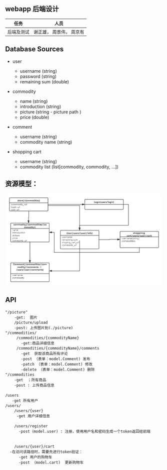 ## webapp 后端设计
|  任务   | 人员  |
|  ----  | ----  |
| 后端及测试  | 谢正雄， 周景伟， 周京有 |

## Database Sources

- user
    - username (string)
    - password (string)
    - remaining sum (double)

- commodity
    - name (string)
    - introduction (string)
    - picture (string - picture path )
    - price (double)

- comment
    - username (string)
    - commodity name (string)

- shopping cart
    - username (string)
    - commodity list (list[commodity, commodity, ...])


## 资源模型：

![](assets_model.png)


## API
	"/picture"
        -get:  图片
        /picture/upload
        -post: 上传图片到(./picture)
	"/commodities/
         /commodities/{commodityName}
           -get:商品详细信息
         /commodities/{commodityName}/comments
           -get  获取该商品所有评论
           -post （表单：model.Comment) 发布
           -patch （表单：model.Comment) 修改
           -delete （表单：model.Comment) 删除
	"/commodities
        -get  ；所有商品
        -post : 上传商品信息

	/users 
       -get 所有用户
	/users/
        /users/{user}
         -get 用户详细信息
       
	    /users/register 
          -post（model.user) : 注册，使用用户名和密码生成一个token返回给前端
	  

        /users/{user}/cart
	  -在访问该路径时，需要先进行token验证：
          -get 用户的购物车
          -post （model.cart)  更新购物车
             
